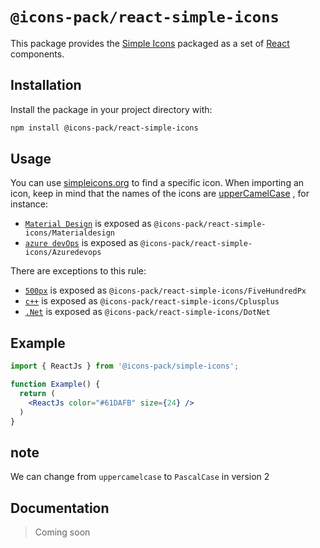 # `@icons-pack/react-simple-icons`

This package provides the [Simple Icons](https://simpleicons.org) packaged as a set of [React](https://facebook.github.io/react/) components.

## Installation

Install the package in your project directory with:

```sh
npm install @icons-pack/react-simple-icons
```

## Usage

You can use [simpleicons.org](https://simpleicons.org) to find a specific icon.
When importing an icon, keep in mind that the names of the icons are [upperCamelCase](https://github.com/samverschueren/uppercamelcase) , for instance:

- [`Material Design`](https://simpleicons.org/?q=material) is exposed as `@icons-pack/react-simple-icons/Materialdesign`
- [`azure devOps`](https://simpleicons.org/?q=azure%20devOps) is exposed as `@icons-pack/react-simple-icons/Azuredevops`

There are exceptions to this rule:
- [`500px`](https://simpleicons.org/?q=500px) is exposed as `@icons-pack/react-simple-icons/FiveHundredPx`
- [`c++`](https://simpleicons.org/?q=+) is exposed as `@icons-pack/react-simple-icons/Cplusplus`
- [`.Net`](https://simpleicons.org/?q=.net) is exposed as `@icons-pack/react-simple-icons/DotNet`

## Example

```jsx
import { ReactJs } from '@icons-pack/simple-icons';

function Example() {
  return (
    <ReactJs color="#61DAFB" size={24} />
  )
}
```

## note 

We can change from `uppercamelcase` to `PascalCase` in version 2

## Documentation

> Coming soon
